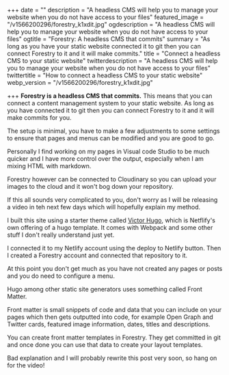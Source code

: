 +++
date = ""
description = "A headless CMS will help you to manage your website when you do not have access to your files"
featured_image = "/v1566200296/forestry_k1xdit.jpg"
ogdescription = "A headless CMS will help you to manage your website when you do not have access to your files"
ogtitle = "Forestry: A headless CMS that commits"
summary = "As long as you have your static website connected it to git then you can connect Forestry to it and it will make commits."
title = "Connect a headless CMS to your static website"
twitterdescription = "A headless CMS will help you to manage your website when you do not have access to your files"
twittertitle = "How to connect a headless CMS to your static website"
webp_version = "/v1566200296/forestry_k1xdit.jpg"

+++
**Forestry is a headless CMS that commits.** This means that you can connect a content management system to your static website. As long as you have connected it to git then you can connect Forestry to it and it will make commits for you.

The setup is minimal, you have to make a few adjustments to some settings to ensure that pages and menus can be modified and you are good to go.

Personally I find working on my pages in Visual code Studio to be much quicker and I have more control over the output, especially when I am mixing HTML with markdown.

Forestry however can be connected to Cloudinary so you can upload your images to the cloud and it won't bog down your repository. 

If this all sounds very complicated to you, don't worry as I will be releasing a video in teh next few days which will hopefully explain my method.

I built this site using a starter theme called [Victor Hugo](https://github.com/netlify-templates/victor-hugo), which is Netflify's own offering of a hugo template. It comes with Webpack and some other stuff I don't really understand just yet.

I connected it to my Netlify account using the deploy to Netlify button. Then I created a Forestry account and connected that repository to it. 

At this point you don't get much as you have not created any pages or posts and you do need to configure a menu. 

Hugo among other static site generators uses something called Front Matter.

Front matter is small snippets of code and data that you can include on your pages which then gets outputted into code, for example Open Graph and Twitter cards, featured image information, dates, titles and descriptions. 

You can create front matter templates in Forestry. They get committed in git and once done you can use that data to create your layout templates.

Bad explanation and I will probably rewrite this post very soon, so hang on for the video!